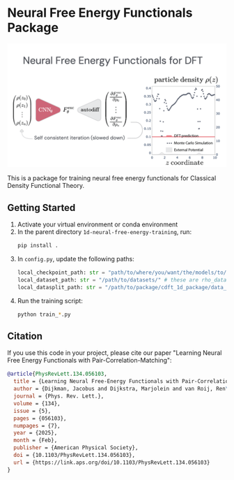 # Neural Free Energy Functionals Package

![DFT Visualization](DFT.gif)

This is a package for training neural free energy functionals for Classical Density Functional Theory.

## Getting Started

1. Activate your virtual environment or conda environment
2. In the parent directory `1d-neural-free-energy-training`, run:
   ```bash
   pip install .
   ```
3. In `config.py`, update the following paths:
   ```python
   local_checkpoint_path: str = "path/to/where/you/want/the/models/to/be/saved/"
   local_dataset_path: str = "/path/to/datasets/" # these are rho_dataset and c2_dataset, included under /datasets/ in this repository.
   local_datasplit_path: str = "/path/to/package/cdft_1d_package/data_split/" # these are f1_train_files.txt and f1_val_files.txt included in /1d_cdft_package/data_split/ in this repository.
   ```
4. Run the training script:
   ```bash
   python train_*.py
   ```

## Citation

If you use this code in your project, please cite our paper "Learning Neural Free Energy Functionals with Pair-Correlation-Matching":

```bibtex
@article{PhysRevLett.134.056103,
  title = {Learning Neural Free-Energy Functionals with Pair-Correlation Matching},
  author = {Dijkman, Jacobus and Dijkstra, Marjolein and van Roij, Ren\'e and Welling, Max and van de Meent, Jan-Willem and Ensing, Bernd},
  journal = {Phys. Rev. Lett.},
  volume = {134},
  issue = {5},
  pages = {056103},
  numpages = {7},
  year = {2025},
  month = {Feb},
  publisher = {American Physical Society},
  doi = {10.1103/PhysRevLett.134.056103},
  url = {https://link.aps.org/doi/10.1103/PhysRevLett.134.056103}
}
```
